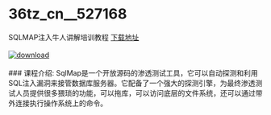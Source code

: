 # 36tz_cn__527168
SQLMAP注入牛人讲解培训教程
[下载地址](http://www.36tz.cn/article/527168 "下载地址")
<br/></br>[![download](http://36tz.cn/muke_img/2019_09_2-66-300x177.png "下载地址")](http://www.36tz.cn/article/527168 "下载地址")
<br/></br>### 课程介绍:
SqlMap是一个开放源码的渗透测试工具，它可以自动探测和利用SQL注入漏洞来接管数据库服务器。它配备了一个强大的探测引擎，为最终渗透测试人员提供很多猥琐的功能，可以拖库，可以访问底层的文件系统，还可以通过带外连接执行操作系统上的命令。


